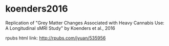 # koenders2016
Replication of "Grey Matter Changes Associated with Heavy Cannabis Use: A Longitudinal sMRI Study" by Koenders et al., 2016

rpubs html link: http://rpubs.com/jyuan/535956